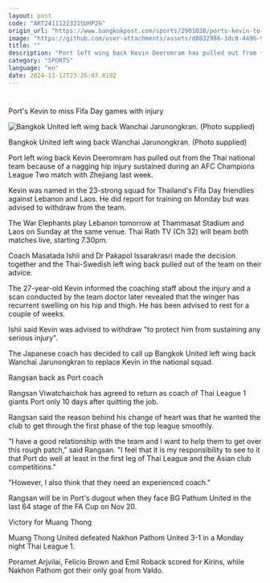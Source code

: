 ```yaml
---
layout: post
code: "ART2411122321SUHP2G"
origin_url: "https://www.bangkokpost.com/sports/2901028/ports-kevin-to-miss-fifa-day-games-with-injury"
image: "https://github.com/user-attachments/assets/d8832986-3dc8-4496-9f6b-58666879de62"
title: ""
description: "Port left wing back Kevin Deeromram has pulled out from the Thai national team because of a nagging hip injury sustained during an AFC Champions League Two match with Zhejiang last week."
category: "SPORTS"
language: "en"
date: 2024-11-12T23:26:07.819Z
---
```


# 

Port's Kevin to miss Fifa Day games with injury

![Bangkok United left wing back Wanchai Jarunongkran. (Photo supplied)](https://github.com/user-attachments/assets/550e4308-ee19-47b9-80f7-e84a6a276b8d)

Bangkok United left wing back Wanchai Jarunongkran. (Photo supplied)

Port left wing back Kevin Deeromram has pulled out from the Thai national team because of a nagging hip injury sustained during an AFC Champions League Two match with Zhejiang last week.

Kevin was named in the 23-strong squad for Thailand's Fifa Day friendlies against Lebanon and Laos. He did report for training on Monday but was advised to withdraw from the team.

The War Elephants play Lebanon tomorrow at Thammasat Stadium and Laos on Sunday at the same venue. Thai Rath TV (Ch 32) will beam both matches live, starting 7.30pm.

Coach Masatada Ishii and Dr Pakapol Issarakrasri made the decision together and the Thai-Swedish left wing back pulled out of the team on their advice.

The 27-year-old Kevin informed the coaching staff about the injury and a scan conducted by the team doctor later revealed that the winger has recurrent swelling on his hip and thigh. He has been advised to rest for a couple of weeks.

Ishii said Kevin was advised to withdraw "to protect him from sustaining any serious injury".

The Japanese coach has decided to call up Bangkok United left wing back Wanchai Jarunongkran to replace Kevin in the national squad.

Rangsan back as Port coach

Rangsan Viwatchaichok has agreed to return as coach of Thai League 1 giants Port only 10 days after quitting the job.

Rangsan said the reason behind his change of heart was that he wanted the club to get through the first phase of the top league smoothly.

"I have a good relationship with the team and I want to help them to get over this rough patch," said Rangsan. "I feel that it is my responsibility to see to it that Port do well at least in the first leg of Thai League and the Asian club competitions."

"However, I also think that they need an experienced coach."

Rangsan will be in Port's dugout when they face BG Pathum United in the last 64 stage of the FA Cup on Nov 20.

Victory for Muang Thong

Muang Thong United defeated Nakhon Pathom United 3-1 in a Monday night Thai League 1.

Poramet Arjvilai, Felicio Brown and Emil Roback scored for Kirins, while Nakhon Pathom got their only goal from Valdo.